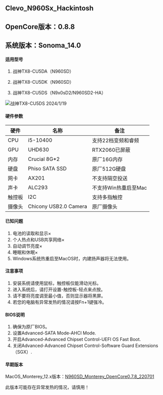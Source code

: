 ## Clevo_N960Sx_Hackintosh

## OpenCore版本：0.8.8

## 系统版本：Sonoma_14.0

#### 适用型号

1. 战神TX8-CU5DA（N960SD）

2. 战神TX8-CU5DK（N960SD）

3. 战神TX8-CU5DS（N9x0sD2/N960SD2-HA）

![战神TX8-CU5DS 2024/1/19](https://foruda.gitee.com/images/1705725216625195312/520965f7_10135614.jpeg "sonoma.jpg")

#### 硬件参数
| 硬件  | 名称       | 备注            |
|-----|----------|---------------|
| CPU | i5-10400 | 支持22档变频和睿频 |
| GPU | UHD630   | RTX2060已屏蔽    |
| 内存 | Crucial 8G*2   | 原厂16G内存   |
| 硬盘 | Phiso SATA SSD | 原厂512G硬盘    |
| 网卡  | AX201    | 不支持隔空投送       |
| 声卡  | ALC293   | 不支持Win热重启至Mac |
| 触控板 | I2C      | 支持多指触控 |
| 摄像头 | Chicony USB2.0 Camera | 原厂摄像头 |

#### 已知问题

1. 电池的读取和显示×
2. 个人热点和USB共享网络×
3. 自动调节亮度×
4. 睡眠和休眠×
5. Windows系统热重启至MacOS时，内建扬声器将无法使用。

#### 注意事项

1.  安装系统请使用鼠标，触控板仅能滑动光标。
2.  进入系统后，请打开设置-触控板-轻点来点按。
3.  请不要将亮度调至最小值，否则显示器将黑屏。
4.  若您的电脑有异常发热的情况请按Fn+1键强冷。

#### BIOS说明

1.  确保为原厂BIOS。
2.  设置Advanced-SATA Mode-AHCI Mode.
3.  开启Advanced-Advanced Chipset Control-UEFI OS Fast Boot.
4.  关闭Advanced-Advanced Chipset Control-Software Guard Extensions（SGX）.

#### 早期版本
MacOS_Monterey_12.x版本：[N960SD_Monterey_OpenCore0.7.8_220701](https://www.lanzoux.com/i1AF81lnrhkf)

此版本可能存在异常发热的情况，请慎用！
